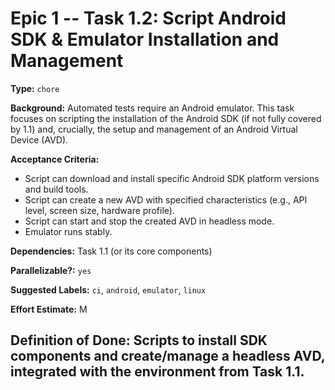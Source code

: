 # Epic 1 -- Task 1.2: Script Android SDK & Emulator Installation and Management

**Type:** `chore`

**Background:** Automated tests require an Android emulator. This task focuses on scripting the installation of the Android SDK (if not fully covered by 1.1) and, crucially, the setup and management of an Android Virtual Device (AVD).

**Acceptance Criteria:**
*   Script can download and install specific Android SDK platform versions and build tools.
*   Script can create a new AVD with specified characteristics (e.g., API level, screen size, hardware profile).
*   Script can start and stop the created AVD in headless mode.
*   Emulator runs stably.

**Dependencies:** Task 1.1 (or its core components)

**Parallelizable?:** `yes`

**Suggested Labels:** `ci`, `android`, `emulator`, `linux`

**Effort Estimate:** M

**Definition of Done:** Scripts to install SDK components and create/manage a headless AVD, integrated with the environment from Task 1.1.
---
